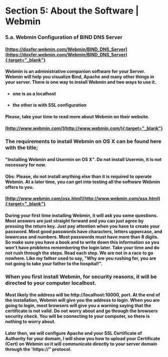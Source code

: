 # Section 5: About the Software | Webmin

### 5.a. Webmin Configuration of BIND DNS Server

#### [https://doxfer.webmin.com/Webmin/BIND_DNS_Server](https://doxfer.webmin.com/Webmin/BIND_DNS_Server){:target="_blank"}

#### Webmin is an administrative companion software for your Server. Webmin will help you visualize Bind, Apache and many other things in your server. There is one way to install Webmin and two ways to use it.

- #### one is as a localhost

- #### the other is with SSL configuration

#### Please, take your time to read more about Webmin on their website.

#### [http://www.webmin.com/](http://www.webmin.com/){:target="_blank"}

### The requirements to install Webmin on OS X can be found here with the title;
#### "Installing Webmin and Usermin on OS X". Do not install Usermin, it is not necessary for now.

#### Obs: Please, do not install anything else than it is required to operate Webmin. At a later time, you can get into testing all the software Webmin offers to you.

#### [http://www.webmin.com/osx.html](http://www.webmin.com/osx.html){:target="_blank"}

#### During your first time installing Webmin, it will ask you some questions. Most answers are just straight forward and you can just agree by pressing the return key. Just pay attention when you have to create your password. Most good passwords have characters, letters uppercase, and lowercase and numbers. Most passwords must have more than 8 digits. So make sure you have a book and to write down this information so you won't have problems remembering the login later. Take your time and do not rush through the steps. Read each step. We are not in a race to go nowhere. Like my father used to say, "Why are you rushing for, you are not going to take your father to the hospital!".

### When you first install Webmin, for security reasons, it will be directed to your computer localhost.
#### Most likely the address will be http://localhost:10000, port. At the end of the installation, Webmin will give you the address to login. When you are going to login, most browsers will give you a warning saying that the certificate is not valid. Do not worry about and go through the browsers security check. You will be connecting to your computer, so there is nothing to worry about.

#### Later then, we will configure Apache and your SSL Certificate of Authority for your domain, I will show you how to upload your Certificate (Cert) on Webmin so it will communicate directly to your server domain through the 'https://" protocol. 
